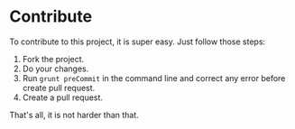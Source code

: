 # Contribute

To contribute to this project, it is super easy. Just follow those steps:

1. Fork the project.
2. Do your changes.
3. Run `grunt preCommit` in the command line and correct any error before create pull request.
4. Create a pull request.

That's all, it is not harder than that.
